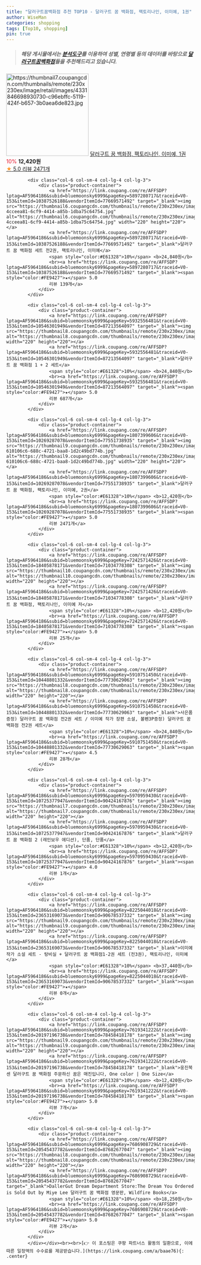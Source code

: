 ```yaml
---
title: "달러구트꿈백화점 추천 TOP10 - 달러구트 꿈 백화점, 팩토리나인, 이미예, 1권"
author: WiseMan
categories: shopping
tags: [Top10, shopping]
pin: true
---
```


> ##### 해당 게시물에서는 [**분석도구**](https://itemscout.io/)를 이용하여 **성별**, **연령별** 등의 데이터를 바탕으로 [**달러구트꿈백화점**](https://link.coupang.com/a/baae76)들을 추천해드리고 있습니다.
<div class="container"><div class="row">
            <div class="col-6 col-sm-4 col-lg-4 col-lg-3">
                <div class="product-container">
                    <a href="https://link.coupang.com/re/AFFSDP?lptag=AF5964186&subid=bluemoonsky6999&pageKey=1807399606&traceid=V0-153&itemId=3075239853&vendorItemId=71063116094" target="_blank"><img src="https://thumbnail7.coupangcdn.com/thumbnails/remote/230x230ex/image/retail/images/4331846698930730-c96ebffc-5119-424f-b657-3b0aea6de823.jpg" alt="https://thumbnail7.coupangcdn.com/thumbnails/remote/230x230ex/image/retail/images/4331846698930730-c96ebffc-5119-424f-b657-3b0aea6de823.jpg" width="220" height="220"></a>
                    <a href="https://link.coupang.com/re/AFFSDP?lptag=AF5964186&subid=bluemoonsky6999&pageKey=1807399606&traceid=V0-153&itemId=3075239853&vendorItemId=71063116094" target="_blank">달러구트 꿈 백화점, 팩토리나인, 이미예, 1권</a>
                    <span style="color:#E61328">10%</span> <b>12,420원</b>
                    <br><a href="https://link.coupang.com/re/AFFSDP?lptag=AF5964186&subid=bluemoonsky6999&pageKey=1807399606&traceid=V0-153&itemId=3075239853&vendorItemId=71063116094" target="_blank"><span style="color:#FE9427">★</span> 5.0
                    리뷰 2471개</a>
                </div>
            </div>
            
            <div class="col-6 col-sm-4 col-lg-4 col-lg-3">
                <div class="product-container">
                    <a href="https://link.coupang.com/re/AFFSDP?lptag=AF5964186&subid=bluemoonsky6999&pageKey=5897280717&traceid=V0-153&itemId=10387526188&vendorItemId=77669571492" target="_blank"><img src="https://thumbnail6.coupangcdn.com/thumbnails/remote/230x230ex/image/retail/images/2551454516982367-4cceea81-6cf9-4414-a85b-1dba75c64754.jpg" alt="https://thumbnail6.coupangcdn.com/thumbnails/remote/230x230ex/image/retail/images/2551454516982367-4cceea81-6cf9-4414-a85b-1dba75c64754.jpg" width="220" height="220"></a>
                    <a href="https://link.coupang.com/re/AFFSDP?lptag=AF5964186&subid=bluemoonsky6999&pageKey=5897280717&traceid=V0-153&itemId=10387526188&vendorItemId=77669571492" target="_blank">달러구트 꿈 백화점 세트 전2권, 팩토리나인, 이미예</a>
                    <span style="color:#E61328">10%</span> <b>24,840원</b>
                    <br><a href="https://link.coupang.com/re/AFFSDP?lptag=AF5964186&subid=bluemoonsky6999&pageKey=5897280717&traceid=V0-153&itemId=10387526188&vendorItemId=77669571492" target="_blank"><span style="color:#FE9427">★</span> 5.0
                    리뷰 139개</a>
                </div>
            </div>
            
            <div class="col-6 col-sm-4 col-lg-4 col-lg-3">
                <div class="product-container">
                    <a href="https://link.coupang.com/re/AFFSDP?lptag=AF5964186&subid=bluemoonsky6999&pageKey=5932556481&traceid=V0-153&itemId=10546301949&vendorItemId=87213564097" target="_blank"><img src="https://thumbnail8.coupangcdn.com/thumbnails/remote/230x230ex/image/vendor_inventory/3b8e/582de946d6792f5d01329258f7f184f14663cba6360eedb0446af4ba61a3.png" alt="https://thumbnail8.coupangcdn.com/thumbnails/remote/230x230ex/image/vendor_inventory/3b8e/582de946d6792f5d01329258f7f184f14663cba6360eedb0446af4ba61a3.png" width="220" height="220"></a>
                    <a href="https://link.coupang.com/re/AFFSDP?lptag=AF5964186&subid=bluemoonsky6999&pageKey=5932556481&traceid=V0-153&itemId=10546301949&vendorItemId=87213564097" target="_blank">달러구트 꿈 백화점 1 + 2 세트</a>
                    <span style="color:#E61328">10%</span> <b>24,840원</b>
                    <br><a href="https://link.coupang.com/re/AFFSDP?lptag=AF5964186&subid=bluemoonsky6999&pageKey=5932556481&traceid=V0-153&itemId=10546301949&vendorItemId=87213564097" target="_blank"><span style="color:#FE9427">★</span> 5.0
                    리뷰 687개</a>
                </div>
            </div>
            
            <div class="col-6 col-sm-4 col-lg-4 col-lg-3">
                <div class="product-container">
                    <a href="https://link.coupang.com/re/AFFSDP?lptag=AF5964186&subid=bluemoonsky6999&pageKey=1807399606&traceid=V0-153&itemId=10269287078&vendorItemId=77551738935" target="_blank"><img src="https://thumbnail9.coupangcdn.com/thumbnails/remote/230x230ex/image/retail/images/4953736189842559-610106c6-688c-4721-baa8-1d2c49bd774b.jpg" alt="https://thumbnail9.coupangcdn.com/thumbnails/remote/230x230ex/image/retail/images/4953736189842559-610106c6-688c-4721-baa8-1d2c49bd774b.jpg" width="220" height="220"></a>
                    <a href="https://link.coupang.com/re/AFFSDP?lptag=AF5964186&subid=bluemoonsky6999&pageKey=1807399606&traceid=V0-153&itemId=10269287078&vendorItemId=77551738935" target="_blank">달러구트 꿈 백화점, 팩토리나인, 이미예, 2권</a>
                    <span style="color:#E61328">10%</span> <b>12,420원</b>
                    <br><a href="https://link.coupang.com/re/AFFSDP?lptag=AF5964186&subid=bluemoonsky6999&pageKey=1807399606&traceid=V0-153&itemId=10269287078&vendorItemId=77551738935" target="_blank"><span style="color:#FE9427">★</span> 5.0
                    리뷰 2471개</a>
                </div>
            </div>
            
            <div class="col-6 col-sm-4 col-lg-4 col-lg-3">
                <div class="product-container">
                    <a href="https://link.coupang.com/re/AFFSDP?lptag=AF5964186&subid=bluemoonsky6999&pageKey=7242571426&traceid=V0-153&itemId=18405878171&vendorItemId=71034778308" target="_blank"><img src="https://thumbnail10.coupangcdn.com/thumbnails/remote/230x230ex/image/vendor_inventory/b2fa/0cd95dac3792ab9dd3774c133bee59fbb44deae64e9291aa96dbac5c48a2.png" alt="https://thumbnail10.coupangcdn.com/thumbnails/remote/230x230ex/image/vendor_inventory/b2fa/0cd95dac3792ab9dd3774c133bee59fbb44deae64e9291aa96dbac5c48a2.png" width="220" height="220"></a>
                    <a href="https://link.coupang.com/re/AFFSDP?lptag=AF5964186&subid=bluemoonsky6999&pageKey=7242571426&traceid=V0-153&itemId=18405878171&vendorItemId=71034778308" target="_blank">달러구트 꿈 백화점, 팩토리나인, 이미예 저</a>
                    <span style="color:#E61328">10%</span> <b>12,420원</b>
                    <br><a href="https://link.coupang.com/re/AFFSDP?lptag=AF5964186&subid=bluemoonsky6999&pageKey=7242571426&traceid=V0-153&itemId=18405878171&vendorItemId=71034778308" target="_blank"><span style="color:#FE9427">★</span> 5.0
                    리뷰 25개</a>
                </div>
            </div>
            
            <div class="col-6 col-sm-4 col-lg-4 col-lg-3">
                <div class="product-container">
                    <a href="https://link.coupang.com/re/AFFSDP?lptag=AF5964186&subid=bluemoonsky6999&pageKey=5910751450&traceid=V0-153&itemId=10448801332&vendorItemId=77730629063" target="_blank"><img src="https://thumbnail8.coupangcdn.com/thumbnails/remote/230x230ex/image/vendor_inventory/ad61/f26ba1e1250923fd384b90df92013806a27e8782883b16401ea504e2f6c6.jpg" alt="https://thumbnail8.coupangcdn.com/thumbnails/remote/230x230ex/image/vendor_inventory/ad61/f26ba1e1250923fd384b90df92013806a27e8782883b16401ea504e2f6c6.jpg" width="220" height="220"></a>
                    <a href="https://link.coupang.com/re/AFFSDP?lptag=AF5964186&subid=bluemoonsky6999&pageKey=5910751450&traceid=V0-153&itemId=10448801332&vendorItemId=77730629063" target="_blank">사은품증정) 달러구트 꿈 백화점 전2권 세트 / 이미예 작가 장편 소설, 볼펜3P증정) 달러구트 꿈 백화점 전2권 세트</a>
                    <span style="color:#E61328">10%</span> <b>24,840원</b>
                    <br><a href="https://link.coupang.com/re/AFFSDP?lptag=AF5964186&subid=bluemoonsky6999&pageKey=5910751450&traceid=V0-153&itemId=10448801332&vendorItemId=77730629063" target="_blank"><span style="color:#FE9427">★</span> 4.5
                    리뷰 28개</a>
                </div>
            </div>
            
            <div class="col-6 col-sm-4 col-lg-4 col-lg-3">
                <div class="product-container">
                    <a href="https://link.coupang.com/re/AFFSDP?lptag=AF5964186&subid=bluemoonsky6999&pageKey=5970959430&traceid=V0-153&itemId=10725377947&vendorItemId=90424167876" target="_blank"><img src="https://thumbnail7.coupangcdn.com/thumbnails/remote/230x230ex/image/vendor_inventory/418c/2acee097b557266e9c862ce653c51d3b8b57090e89cef9193ebaf4d14c55.jpg" alt="https://thumbnail7.coupangcdn.com/thumbnails/remote/230x230ex/image/vendor_inventory/418c/2acee097b557266e9c862ce653c51d3b8b57090e89cef9193ebaf4d14c55.jpg" width="220" height="220"></a>
                    <a href="https://link.coupang.com/re/AFFSDP?lptag=AF5964186&subid=bluemoonsky6999&pageKey=5970959430&traceid=V0-153&itemId=10725377947&vendorItemId=90424167876" target="_blank">달러구트 꿈 백화점 2 (레인보우 에디션), 단품, 단품</a>
                    <span style="color:#E61328">10%</span> <b>12,420원</b>
                    <br><a href="https://link.coupang.com/re/AFFSDP?lptag=AF5964186&subid=bluemoonsky6999&pageKey=5970959430&traceid=V0-153&itemId=10725377947&vendorItemId=90424167876" target="_blank"><span style="color:#FE9427">★</span> 4.0
                    리뷰 1개</a>
                </div>
            </div>
            
            <div class="col-6 col-sm-4 col-lg-4 col-lg-3">
                <div class="product-container">
                    <a href="https://link.coupang.com/re/AFFSDP?lptag=AF5964186&subid=bluemoonsky6999&pageKey=8225044018&traceid=V0-153&itemId=23653169073&vendorItemId=90678537332" target="_blank"><img src="https://thumbnail9.coupangcdn.com/thumbnails/remote/230x230ex/image/vendor_inventory/44c0/f7e4e77e3ed47fd1068e46677bde910d9110f6486234cfa32b46d5e38fa7.jpg" alt="https://thumbnail9.coupangcdn.com/thumbnails/remote/230x230ex/image/vendor_inventory/44c0/f7e4e77e3ed47fd1068e46677bde910d9110f6486234cfa32b46d5e38fa7.jpg" width="220" height="220"></a>
                    <a href="https://link.coupang.com/re/AFFSDP?lptag=AF5964186&subid=bluemoonsky6999&pageKey=8225044018&traceid=V0-153&itemId=23653169073&vendorItemId=90678537332" target="_blank">이미예작가 소설 세트 - 탕비실 + 달러구트 꿈 백화점1-2권 세트 (전3권), 팩토리나인, 이미예</a>
                    <span style="color:#E61328">10%</span> <b>37,440원</b>
                    <br><a href="https://link.coupang.com/re/AFFSDP?lptag=AF5964186&subid=bluemoonsky6999&pageKey=8225044018&traceid=V0-153&itemId=23653169073&vendorItemId=90678537332" target="_blank"><span style="color:#FE9427">★</span> 
                    리뷰 0개</a>
                </div>
            </div>
            
            <div class="col-6 col-sm-4 col-lg-4 col-lg-3">
                <div class="product-container">
                    <a href="https://link.coupang.com/re/AFFSDP?lptag=AF5964186&subid=bluemoonsky6999&pageKey=7619341222&traceid=V0-153&itemId=20197196738&vendorItemId=78458418178" target="_blank"><img src="https://thumbnail9.coupangcdn.com/thumbnails/remote/230x230ex/image/vendor_inventory/80c2/a43bb20e46e63548edbdad1b1c17e2e50a2509cd1ac32272bfef9505a907.jpg" alt="https://thumbnail9.coupangcdn.com/thumbnails/remote/230x230ex/image/vendor_inventory/80c2/a43bb20e46e63548edbdad1b1c17e2e50a2509cd1ac32272bfef9505a907.jpg" width="220" height="220"></a>
                    <a href="https://link.coupang.com/re/AFFSDP?lptag=AF5964186&subid=bluemoonsky6999&pageKey=7619341222&traceid=V0-153&itemId=20197196738&vendorItemId=78458418178" target="_blank">웅진북센 달러구트 꿈 백화점 주문하신 꿈은 매진입니다, One color | One Size</a>
                    <span style="color:#E61328">10%</span> <b>12,420원</b>
                    <br><a href="https://link.coupang.com/re/AFFSDP?lptag=AF5964186&subid=bluemoonsky6999&pageKey=7619341222&traceid=V0-153&itemId=20197196738&vendorItemId=78458418178" target="_blank"><span style="color:#FE9427">★</span> 5.0
                    리뷰 7개</a>
                </div>
            </div>
            
            <div class="col-6 col-sm-4 col-lg-4 col-lg-3">
                <div class="product-container">
                    <a href="https://link.coupang.com/re/AFFSDP?lptag=AF5964186&subid=bluemoonsky6999&pageKey=7686908729&traceid=V0-153&itemId=20545437782&vendorItemId=87682677047" target="_blank"><img src="https://thumbnail8.coupangcdn.com/thumbnails/remote/230x230ex/image/vendor_inventory/1b80/0926d00fa3699cacce05052c19b3d45c6851404f1d02353dbabe7374c7c3.jpg" alt="https://thumbnail8.coupangcdn.com/thumbnails/remote/230x230ex/image/vendor_inventory/1b80/0926d00fa3699cacce05052c19b3d45c6851404f1d02353dbabe7374c7c3.jpg" width="220" height="220"></a>
                    <a href="https://link.coupang.com/re/AFFSDP?lptag=AF5964186&subid=bluemoonsky6999&pageKey=7686908729&traceid=V0-153&itemId=20545437782&vendorItemId=87682677047" target="_blank">DallerGut Dream Department Store:The Dream You Ordered is Sold Out by Miye Lee 달러구트 꿈 백화점 영문판, Wildfire Books</a>
                    <span style="color:#E61328">10%</span> <b>18,250원</b>
                    <br><a href="https://link.coupang.com/re/AFFSDP?lptag=AF5964186&subid=bluemoonsky6999&pageKey=7686908729&traceid=V0-153&itemId=20545437782&vendorItemId=87682677047" target="_blank"><span style="color:#FE9427">★</span> 5.0
                    리뷰 2개</a>
                </div>
            </div>
            </div></div><br><br>[👉 이 포스팅은 쿠팡 파트너스 활동의 일환으로, 이에 따른 일정액의 수수료를 제공받습니다.](https://link.coupang.com/a/baae76){: .center}